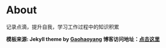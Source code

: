 # About
记录点滴，提升自我，学习工作过程中的知识积累

**模板来源:  Jekyll theme by [Gaohaoyang](https://github.com/Gaohaoyang/gaohaoyang.github.io)  博客访问地址：[点击这里](http://gaohaoyang.github.io)**



 